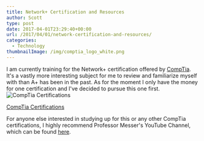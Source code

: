 ```yaml
---
title: Network+ Certification and Resources
author: Scott
type: post
date: 2017-04-01T23:29:40+00:00
url: /2017/04/01/network-certification-and-resources/
categories:
  - Technology
thumbnailImage: /img/comptia_logo_white.png
---
```

I am currently training for the Network+ certification offered by [CompTia][1]. It's a vastly more interesting subject for me to review and familiarize myself with than A+ has been in the past. As for the moment I only have the money for one certification and I've decided to pursue this one first.
![CompTia Certifications](/img/comptia_logo_white.png)

[CompTia Certifications][2]

For anyone else interested in studying up for this or any other CompTia certifications, I highly recommend Professor Messer's YouTube Channel, which can be found [here][3].

 [1]: https://www.comptia.org/
 [2]: https://certification.comptia.org/
 [3]: https://www.youtube.com/user/professormesser